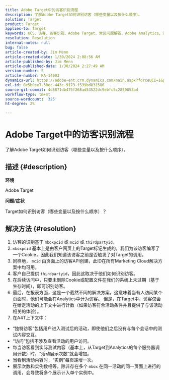 ```yaml
---
title: Adobe Target中的访客识别流程
description: 了解Adobe Target如何识别访客（哪些变量以及按什么顺序）。
solution: Target
product: Target
applies-to: Target
keywords: KCS、访客、访客识别、Adobe Target、常见问题解答、Adobe Analytics、活动展示次数、实例、独特访客、访问
resolution: Resolution
internal-notes: null
bug: false
article-created-by: Jim Menn
article-created-date: 1/30/2024 2:08:56 AM
article-published-by: Jim Menn
article-published-date: 1/30/2024 2:27:49 AM
version-number: 5
article-number: KA-14003
dynamics-url: https://adobe-ent.crm.dynamics.com/main.aspx?forceUCI=1&pagetype=entityrecord&etn=knowledgearticle&id=3e88e380-14bf-ee11-9079-6045bd006268
exl-id: 0e5b0ce7-50ec-443c-9173-f539bd831586
source-git-commit: 4d8871db475f268ad53522dc9ebfc5c2850853ad
workflow-type: tm+mt
source-wordcount: '325'
ht-degree: 2%

---
```


# Adobe Target中的访客识别流程


了解Adobe Target如何识别访客（哪些变量以及按什么顺序）。

## 描述 {#description}


<b>环境</b>

Adobe Target



<b>问题/症状</b>

Target如何识别访客（哪些变量以及按什么顺序）？


## 解决方法 {#resolution}


1. 访客的识别基于 `mboxpcid` 或 `mcid` 或 `thirdpartyid`.
2. `mboxpcid` 基本上是由客户网页上的Target标记生成的，我们为该访客编写了一个Cookie，因此我们知道该访客之前是否触发了对Target的调用。
3. 同样地， `mcid` 由页面上的访客API创建，此ID在所有Marketing Cloud解决方案中均可用。
4. 客户自己提供 `thirdpartyid`，因此这取决于他们如何识别访客。
5. 在后续访问中，只要未删除Cookie或配置文件在我们的系统上未过期（基于生存时间），即可识别访客。
6. 最后，在报表方面，这是一个截然不同的解决方案，这意味着当有人访问某个页面时，他们可能会在Analytics中计为访客。 但是，在Target中，访客仅会在给定活动的上下文中进行计数（如果访客符合活动条件并且提供了与该活动相关的体验）。
7. 在A4T上下文中：


- “独特访客”包括用户进入测试后的活动，即使他们之后没有与每个会话中的测试内容交互。
- “访问”包括不涉及查看活动的用户访问。
- 每当访客看到实际测试内容（基本上，从Target到Analytics的每个服务器调用计数）时，“活动展示次数”就会增加。
- 当看到活动内容时，“实例”每页递增一次。
- 展示次数和实例数相等，除非存在多个 `mbox` 在同一活动的同一页面上进行的调用，会导致将多个展示计入单个实例中。
